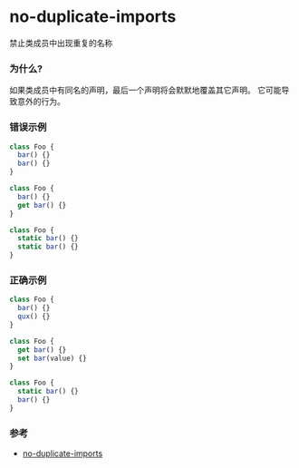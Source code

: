 # no-duplicate-imports

禁止类成员中出现重复的名称

### 为什么?

如果类成员中有同名的声明，最后一个声明将会默默地覆盖其它声明。 它可能导致意外的行为。

### 错误示例

```js
class Foo {
  bar() {}
  bar() {}
}

class Foo {
  bar() {}
  get bar() {}
}

class Foo {
  static bar() {}
  static bar() {}
}
```

### 正确示例

```js
class Foo {
  bar() {}
  qux() {}
}

class Foo {
  get bar() {}
  set bar(value) {}
}

class Foo {
  static bar() {}
  bar() {}
}
```

### 参考

- [no-duplicate-imports](https://eslint.org/docs/rules/no-duplicate-imports)
